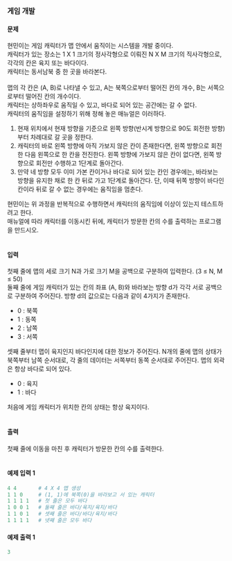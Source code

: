 ### 게임 개발  

#### 문제
현민이는 게임 캐릭터가 맵 안에서 움직이는 시스템을 개발 중이다.  
캐릭터가 있는 장소는 1 X 1 크기의 정사각형으로 이뤄진 N X M 크기의 직사각형으로, 각각의 칸은 육지 또는 바다이다.  
캐릭터는 동서남북 중 한 곳을 바라본다.<br/><br/>
맵의 각 칸은 (A, B)로 나타낼 수 있고, A는 북쪽으로부터 떨어진 칸의 개수, B는 서쪽으로부터 떨어진 칸의 개수이다.  
캐릭터는 상하좌우로 움직일 수 있고, 바다로 되어 있는 공간에는 갈 수 없다.  
캐릭터의 움직임을 설정하기 위해 정해 놓은 매뉴얼은 이러하다.  
1. 현재 위치에서 현재 방향을 기준으로 왼쪽 방향(반시계 방향으로 90도 회전한 방향)부터 차례대로 갈 곳을 정한다.
2. 캐릭터의 바로 왼쪽 방향에 아직 가보지 않은 칸이 존재한다면, 왼쪽 방향으로 회전한 다음 왼쪽으로 한 칸을 전진한다. 왼쪽 방향에 가보지 않은 칸이 없다면, 왼쪽 방향으로 회전만 수행하고 1단계로 돌아간다.
3. 만약 네 방향 모두 이미 가본 칸이거나 바다로 되어 있는 칸인 경우에는, 바라보는 방향을 유지한 채로 한 칸 뒤로 가고 1단계로 돌아간다. 단, 이때 뒤쪽 방향이 바다인 칸이라 뒤로 갈 수 없는 경우에는 움직임을 멈춘다.

현민이는 위 과정을 반복적으로 수행하면서 캐릭터의 움직임에 이상이 있는지 테스트하려고 한다.  
매뉴얼에 따라 캐릭터를 이동시킨 뒤에, 캐릭터가 방문한 칸의 수를 출력하는 프로그램을 만드시오.<br/><br/>

#### 입력
첫째 줄에 맵의 세로 크기 N과 가로 크기 M을 공백으로 구분하여 입력한다. (3 ≤ N, M ≤ 50)  
둘째 줄에 게임 캐릭터가 있는 칸의 좌표 (A, B)와 바라보는 방향 d가 각각 서로 공백으로 구분하여 주어진다. 방향 d의 값으로는 다음과 같이 4가지가 존재한다.  
- 0 : 북쪽
- 1 : 동쪽
- 2 : 남쪽
- 3 : 서쪽

셋째 줄부터 맵이 육지인지 바다인지에 대한 정보가 주어진다. N개의 줄에 맵의 상태가 북쪽부터 남쪽 순서대로, 각 줄의 데이터는 서쪽부터 동쪽 순서대로 주어진다. 맵의 외곽은 항상 바다로 되어 있다.  
- 0 : 육지
- 1 : 바다

처음에 게임 캐릭터가 위치한 칸의 상태는 항상 육지이다.<br/><br/>

#### 출력
첫째 줄에 이동을 마친 후 캐릭터가 방문한 칸의 수를 출력한다.<br/><br/>

#### 예제 입력 1
```python
4 4       # 4 X 4 맵 생성
1 1 0     # (1, 1)에 북쪽(0)을 바라보고 서 있는 캐릭터
1 1 1 1   # 첫 줄은 모두 바다
1 0 0 1   # 둘째 줄은 바다/육지/육지/바다
1 1 0 1   # 셋째 줄은 바다/바다/육지/바다
1 1 1 1   # 넷째 줄은 모두 바다
```

#### 예제 출력 1
```python
3
```

